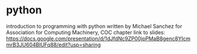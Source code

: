 # python
introduction to programming with python
written by Michael Sanchez for Association for Computing Machinery, COC chapter
link to slides:
https://docs.google.com/presentation/d/1dJfdNc9ZP00jpPMaB8genc8YIcmmrB3JU604BIUFq88/edit?usp=sharing
